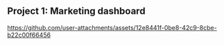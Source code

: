 ## Project 1: Marketing dashboard


https://github.com/user-attachments/assets/12e8441f-0be8-42c9-8cbe-b22c00f66456

